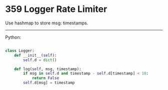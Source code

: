 # 359 Logger Rate Limiter

Use hashmap to store msg: timestamps.

---

Python:

```python

class Logger:
    def __init__(self):
        self.d = dict()

    def log(self, msg, timestamp):
        if msg in self.d and timestamp - self.d[timestamp] < 10:
            return False
        self.d[msg] = timestamp
```
